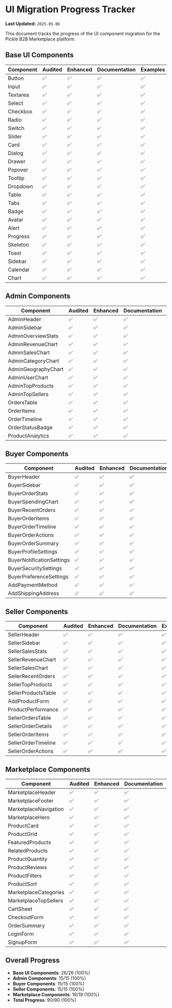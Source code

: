 # UI Migration Progress Tracker

**Last Updated:** `2025-05-06`

This document tracks the progress of the UI component migration for the Pickle B2B Marketplace platform.

## Base UI Components

| Component | Audited | Enhanced | Documentation | Examples | Status |
|-----------|---------|----------|---------------|----------|--------|
| Button | ✅ | ✅ | ✅ | ✅ | Complete |
| Input | ✅ | ✅ | ✅ | ✅ | Complete |
| Textarea | ✅ | ✅ | ✅ | ✅ | Complete |
| Select | ✅ | ✅ | ✅ | ✅ | Complete |
| Checkbox | ✅ | ✅ | ✅ | ✅ | Complete |
| Radio | ✅ | ✅ | ✅ | ✅ | Complete |
| Switch | ✅ | ✅ | ✅ | ✅ | Complete |
| Slider | ✅ | ✅ | ✅ | ✅ | Complete |
| Card | ✅ | ✅ | ✅ | ✅ | Complete |
| Dialog | ✅ | ✅ | ✅ | ✅ | Complete |
| Drawer | ✅ | ✅ | ✅ | ✅ | Complete |
| Popover | ✅ | ✅ | ✅ | ✅ | Complete |
| Tooltip | ✅ | ✅ | ✅ | ✅ | Complete |
| Dropdown | ✅ | ✅ | ✅ | ✅ | Complete |
| Table | ✅ | ✅ | ✅ | ✅ | Complete |
| Tabs | ✅ | ✅ | ✅ | ✅ | Complete |
| Badge | ✅ | ✅ | ✅ | ✅ | Complete |
| Avatar | ✅ | ✅ | ✅ | ✅ | Complete |
| Alert | ✅ | ✅ | ✅ | ✅ | Complete |
| Progress | ✅ | ✅ | ✅ | ✅ | Complete |
| Skeleton | ✅ | ✅ | ✅ | ✅ | Complete |
| Toast | ✅ | ✅ | ✅ | ✅ | Complete |
| Sidebar | ✅ | ✅ | ✅ | ✅ | Complete |
| Calendar | ✅ | ✅ | ✅ | ✅ | Complete |
| Chart | ✅ | ✅ | ✅ | ✅ | Complete |

## Admin Components

| Component | Audited | Enhanced | Documentation | Examples | Status |
|-----------|---------|----------|---------------|----------|--------|
| AdminHeader | ✅ | ✅ | ✅ | ✅ | Complete |
| AdminSidebar | ✅ | ✅ | ✅ | ✅ | Complete |
| AdminOverviewStats | ✅ | ✅ | ✅ | ✅ | Complete |
| AdminRevenueChart | ✅ | ✅ | ✅ | ✅ | Complete |
| AdminSalesChart | ✅ | ✅ | ✅ | ✅ | Complete |
| AdminCategoryChart | ✅ | ✅ | ✅ | ✅ | Complete |
| AdminGeographyChart | ✅ | ✅ | ✅ | ✅ | Complete |
| AdminUserChart | ✅ | ✅ | ✅ | ✅ | Complete |
| AdminTopProducts | ✅ | ✅ | ✅ | ✅ | Complete |
| AdminTopSellers | ✅ | ✅ | ✅ | ✅ | Complete |
| OrdersTable | ✅ | ✅ | ✅ | ✅ | Complete |
| OrderItems | ✅ | ✅ | ✅ | ✅ | Complete |
| OrderTimeline | ✅ | ✅ | ✅ | ✅ | Complete |
| OrderStatusBadge | ✅ | ✅ | ✅ | ✅ | Complete |
| ProductAnalytics | ✅ | ✅ | ✅ | ✅ | Complete |

## Buyer Components

| Component | Audited | Enhanced | Documentation | Examples | Status |
|-----------|---------|----------|---------------|----------|--------|
| BuyerHeader | ✅ | ✅ | ✅ | ✅ | Complete |
| BuyerSidebar | ✅ | ✅ | ✅ | ✅ | Complete |
| BuyerOrderStats | ✅ | ✅ | ✅ | ✅ | Complete |
| BuyerSpendingChart | ✅ | ✅ | ✅ | ✅ | Complete |
| BuyerRecentOrders | ✅ | ✅ | ✅ | ✅ | Complete |
| BuyerOrderItems | ✅ | ✅ | ✅ | ✅ | Complete |
| BuyerOrderTimeline | ✅ | ✅ | ✅ | ✅ | Complete |
| BuyerOrderActions | ✅ | ✅ | ✅ | ✅ | Complete |
| BuyerOrderSummary | ✅ | ✅ | ✅ | ✅ | Complete |
| BuyerProfileSettings | ✅ | ✅ | ✅ | ✅ | Complete |
| BuyerNotificationSettings | ✅ | ✅ | ✅ | ✅ | Complete |
| BuyerSecuritySettings | ✅ | ✅ | ✅ | ✅ | Complete |
| BuyerPreferenceSettings | ✅ | ✅ | ✅ | ✅ | Complete |
| AddPaymentMethod | ✅ | ✅ | ✅ | ✅ | Complete |
| AddShippingAddress | ✅ | ✅ | ✅ | ✅ | Complete |

## Seller Components

| Component | Audited | Enhanced | Documentation | Examples | Status |
|-----------|---------|----------|---------------|----------|--------|
| SellerHeader | ✅ | ✅ | ✅ | ✅ | Complete |
| SellerSidebar | ✅ | ✅ | ✅ | ✅ | Complete |
| SellerSalesStats | ✅ | ✅ | ✅ | ✅ | Complete |
| SellerRevenueChart | ✅ | ✅ | ✅ | ✅ | Complete |
| SellerSalesChart | ✅ | ✅ | ✅ | ✅ | Complete |
| SellerRecentOrders | ✅ | ✅ | ✅ | ✅ | Complete |
| SellerTopProducts | ✅ | ✅ | ✅ | ✅ | Complete |
| SellerProductsTable | ✅ | ✅ | ✅ | ✅ | Complete |
| AddProductForm | ✅ | ✅ | ✅ | ✅ | Complete |
| ProductPerformance | ✅ | ✅ | ✅ | ✅ | Complete |
| SellerOrdersTable | ✅ | ✅ | ✅ | ✅ | Complete |
| SellerOrderDetails | ✅ | ✅ | ✅ | ✅ | Complete |
| SellerOrderItems | ✅ | ✅ | ✅ | ✅ | Complete |
| SellerOrderTimeline | ✅ | ✅ | ✅ | ✅ | Complete |
| SellerOrderActions | ✅ | ✅ | ✅ | ✅ | Complete |

## Marketplace Components

| Component | Audited | Enhanced | Documentation | Examples | Status |
|-----------|---------|----------|---------------|----------|--------|
| MarketplaceHeader | ✅ | ✅ | ✅ | ✅ | Complete |
| MarketplaceFooter | ✅ | ✅ | ✅ | ✅ | Complete |
| MarketplaceNavigation | ✅ | ✅ | ✅ | ✅ | Complete |
| MarketplaceHero | ✅ | ✅ | ✅ | ✅ | Complete |
| ProductCard | ✅ | ✅ | ✅ | ✅ | Complete |
| ProductGrid | ✅ | ✅ | ✅ | ✅ | Complete |
| FeaturedProducts | ✅ | ✅ | ✅ | ✅ | Complete |
| RelatedProducts | ✅ | ✅ | ✅ | ✅ | Complete |
| ProductQuantity | ✅ | ✅ | ✅ | ✅ | Complete |
| ProductReviews | ✅ | ✅ | ✅ | ✅ | Complete |
| ProductFilters | ✅ | ✅ | ✅ | ✅ | Complete |
| ProductSort | ✅ | ✅ | ✅ | ✅ | Complete |
| MarketplaceCategories | ✅ | ✅ | ✅ | ✅ | Complete |
| MarketplaceTopSellers | ✅ | ✅ | ✅ | ✅ | Complete |
| CartSheet | ✅ | ✅ | ✅ | ✅ | Complete |
| CheckoutForm | ✅ | ✅ | ✅ | ✅ | Complete |
| OrderSummary | ✅ | ✅ | ✅ | ✅ | Complete |
| LoginForm | ✅ | ✅ | ✅ | ✅ | Complete |
| SignupForm | ✅ | ✅ | ✅ | ✅ | Complete |

## Overall Progress

- **Base UI Components**: 26/26 (100%)
- **Admin Components**: 15/15 (100%)
- **Buyer Components**: 15/15 (100%)
- **Seller Components**: 15/15 (100%)
- **Marketplace Components**: 19/19 (100%)
- **Total Progress**: 90/90 (100%)
